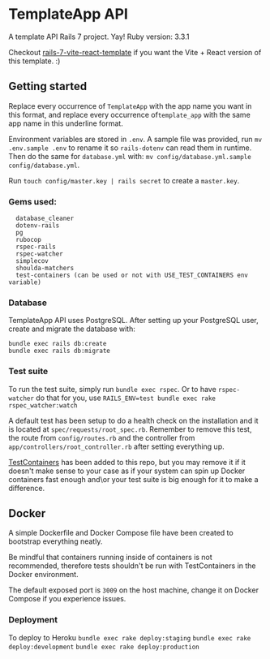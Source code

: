 # TemplateApp API
A template API Rails 7 project. Yay!
Ruby version: 3.3.1

Checkout [rails-7-vite-react-template](https://github.com/guicattani/rails-7-vite-react-template) if you want the Vite + React version of this template. :)

##  Getting started
Replace every occurrence of `TemplateApp` with the app name you want in this format, and replace every occurrence of`template_app` with the same app name in this underline format.

Environment variables are stored in `.env`. A sample file was provided, run `mv .env.sample .env` to rename it so `rails-dotenv` can read them in runtime.
Then do the same for `database.yml` with: `mv config/database.yml.sample  config/database.yml`.

Run `touch config/master.key | rails secret` to create a `master.key`.

### Gems used:
  ```
    database_cleaner
    dotenv-rails
    pg
    rubocop
    rspec-rails
    rspec-watcher
    simplecov
    shoulda-matchers
    test-containers (can be used or not with USE_TEST_CONTAINERS env variable)
  ```
### Database
  TemplateApp API uses PostgreSQL. After setting up your PostgreSQL user, create and migrate the database with:
  ```
  bundle exec rails db:create
  bundle exec rails db:migrate
  ```
### Test suite
  To run the test suite, simply run `bundle exec rspec`. Or to have `rspec-watcher` do that for you, use `RAILS_ENV=test bundle exec rake rspec_watcher:watch`

  A default test has been setup to do a health check on the installation and it is located at `spec/requests/root_spec.rb`. Remember to remove this test, the route from `config/routes.rb` and the controller from `app/controllers/root_controller.rb` after setting everything up.

  [TestContainers](https://github.com/testcontainers/testcontainers-ruby/tree/main/postgres) has been added to this repo, but you may remove it if it doesn't make sense to your case as if your system can spin up Docker containers fast enough and\or your test suite is big enough for it to make a difference.

## Docker
  A simple Dockerfile and Docker Compose file have been created to bootstrap everything neatly.

  Be mindful that containers running inside of containers is not recommended, therefore tests shouldn't be run with TestContainers in the Docker environment.

  The default exposed port is `3009` on the host machine, change it on Docker Compose if you experience issues.

### Deployment
  To deploy to Heroku
  `bundle exec rake deploy:staging`
  `bundle exec rake deploy:development`
  `bundle exec rake deploy:production`

